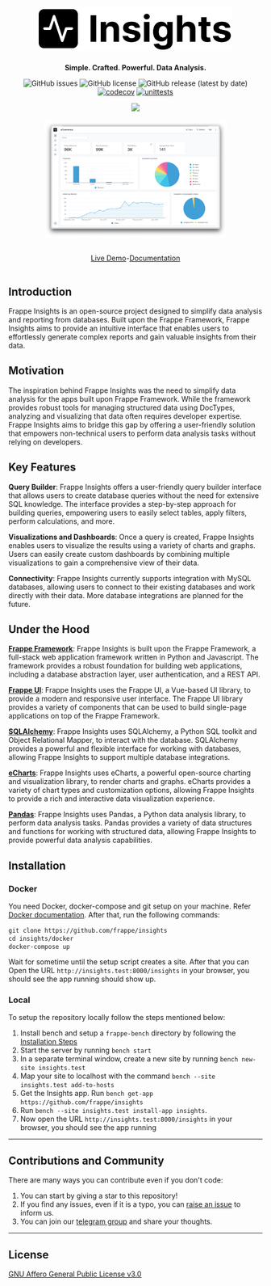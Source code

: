 <div align="center" markdown="1">

<img src=".github/logo.png" alt="Frappe Insights logo" width="384" style="margin-bottom: 8px"/>

**Simple. Crafted. Powerful. Data Analysis.**

![GitHub issues](https://img.shields.io/github/issues/frappe/insights)
![GitHub license](https://img.shields.io/github/license/frappe/insights)
![GitHub release (latest by date)](https://img.shields.io/github/v/release/frappe/insights)
[![codecov](https://codecov.io/github/frappe/insights/branch/develop/graph/badge.svg?token=8ZXHCY4G9U)](https://codecov.io/github/frappe/insights)
[![unittests](https://github.com/frappe/insights/actions/workflows/server-tests.yml/badge.svg)](https://github.com/frappe/insights/actions/workflows/server-tests.yml)

</div>

<div align="center" style="max-height: 40px;">
	<a href="https://frappecloud.com/insights/signup">
		<img src="https://github.com/frappe/hrms/blob/develop/.github/try-on-f-cloud-button.svg" height="40">
	</a>
</div>

<div align="center" style="padding-top: 1rem; padding-bottom: 1rem; display: flex; justify-content:center;">
	<img src=".github/hero-image.png" alt="Hero Image" width="72%" />
</div>

<div align="center" style="padding-top: 1rem; padding-bottom: 1rem; display: flex; justify-content:center;">
	<a href="https://insights-demo.frappe.cloud">Live Demo</a>
	-
	<a href="https://docs.frappeinsights.com">Documentation</a>
</div>

## Introduction
Frappe Insights is an open-source project designed to simplify data analysis and reporting from databases. Built upon the Frappe Framework, Frappe Insights aims to provide an intuitive interface that enables users to effortlessly generate complex reports and gain valuable insights from their data.


## Motivation
The inspiration behind Frappe Insights was the need to simplify data analysis for the apps built upon Frappe Framework. While the framework provides robust tools for managing structured data using DocTypes, analyzing and visualizing that data often requires developer expertise. Frappe Insights aims to bridge this gap by offering a user-friendly solution that empowers non-technical users to perform data analysis tasks without relying on developers.

## Key Features

**Query Builder**: Frappe Insights offers a user-friendly query builder interface that allows users to create database queries without the need for extensive SQL knowledge. The interface provides a step-by-step approach for building queries, empowering users to easily select tables, apply filters, perform calculations, and more.

**Visualizations and Dashboards**: Once a query is created, Frappe Insights enables users to visualize the results using a variety of charts and graphs. Users can easily create custom dashboards by combining multiple visualizations to gain a comprehensive view of their data.

**Connectivity**: Frappe Insights currently supports integration with MySQL databases, allowing users to connect to their existing databases and work directly with their data. More database integrations are planned for the future.

## Under the Hood

[**Frappe Framework**](https://github.com/frappe/frappe): Frappe Insights is built upon the Frappe Framework, a full-stack web application framework written in Python and Javascript. The framework provides a robust foundation for building web applications, including a database abstraction layer, user authentication, and a REST API.

[**Frappe UI**](https://github.com/frappe/frappe-ui): Frappe Insights uses the Frappe UI, a Vue-based UI library, to provide a modern and responsive user interface. The Frappe UI library provides a variety of components that can be used to build single-page applications on top of the Frappe Framework.

[**SQLAlchemy**](https://github.com/sqlalchemy/sqlalchemy): Frappe Insights uses SQLAlchemy, a Python SQL toolkit and Object Relational Mapper, to interact with the database. SQLAlchemy provides a powerful and flexible interface for working with databases, allowing Frappe Insights to support multiple database integrations.

[**eCharts**](https://github.com/apache/echarts): Frappe Insights uses eCharts, a powerful open-source charting and visualization library, to render charts and graphs. eCharts provides a variety of chart types and customization options, allowing Frappe Insights to provide a rich and interactive data visualization experience.

[**Pandas**](https://github.com/pandas-dev/pandas): Frappe Insights uses Pandas, a Python data analysis library, to perform data analysis tasks. Pandas provides a variety of data structures and functions for working with structured data, allowing Frappe Insights to provide powerful data analysis capabilities.


## Installation
### Docker
You need Docker, docker-compose and git setup on your machine. Refer [Docker documentation](https://docs.docker.com/). After that, run the following commands:

```
git clone https://github.com/frappe/insights
cd insights/docker
docker-compose up
```

Wait for sometime until the setup script creates a site. After that you can
Open the URL `http://insights.test:8000/insights` in your browser, you should see the app running
should show up.

### Local

To setup the repository locally follow the steps mentioned below:

1. Install bench and setup a `frappe-bench` directory by following the [Installation Steps](https://frappeframework.com/docs/user/en/installation)
1. Start the server by running `bench start`
1. In a separate terminal window, create a new site by running `bench new-site insights.test`
1. Map your site to localhost with the command `bench --site insights.test add-to-hosts`
1. Get the Insights app. Run `bench get-app https://github.com/frappe/insights`
1. Run `bench --site insights.test install-app insights`.
1. Now open the URL `http://insights.test:8000/insights` in your browser, you should see the app running

---
## Contributions and Community

There are many ways you can contribute even if you don't code:

1. You can start by giving a star to this repository!
1. If you find any issues, even if it is a typo, you can [raise an issue](https://github.com/frappe/insights/issues/new) to inform us.
1. You can join our [telegram group](https://t.me/frappeinsights) and share your thoughts.

---

## License

[GNU Affero General Public License v3.0](license.txt)
